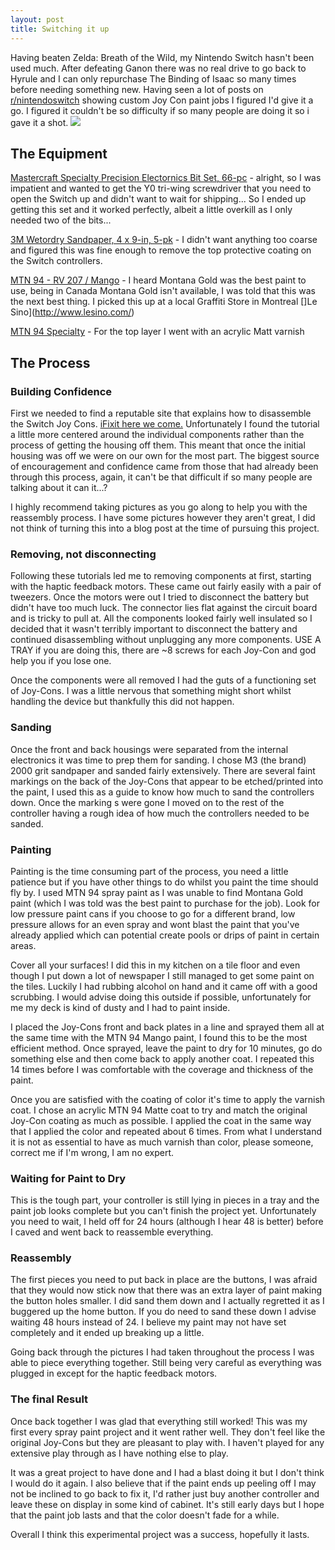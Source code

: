 ```yaml
---
layout: post
title: Switching it up
---
```

Having beaten Zelda: Breath of the Wild, my Nintendo Switch hasn't been used much. After defeating Ganon there was no real drive to go back to Hyrule and I can only repurchase The Binding of Isaac so many times before needing something new. Having seen a lot of posts on [r/nintendoswitch](http://reddit.com/r/nintendoswitch) showing custom Joy Con paint jobs I figured I'd give it a go. I figured it couldn't be so difficulty if so many people are doing it so i gave it a shot.
<img src="https://s3.amazonaws.com/peasnrice-images/flat-2048.jpg">

## The Equipment
[Mastercraft Specialty Precision Electornics Bit Set, 66-pc](http://www.canadiantire.ca/en/pdp/mastercraft-specialty-precision-electronics-bit-set-66-pc-0573624p.html) - alright, so I was impatient and wanted to get the Y0 tri-wing screwdriver that you need to open the Switch up and didn't want to wait for shipping... So I ended up getting this set and it worked perfectly, albeit a little overkill as I only needed two of the bits...

[3M Wetordry Sandpaper, 4 x 9-in, 5-pk](http://www.canadiantire.ca/en/pdp/3m-wetordry-sandpaper-4-x-9-in-5-pk-0475844p.html#srp) - I didn't want anything too coarse and figured this was fine enough to remove the top protective coating on the Switch controllers. 

[MTN 94 - RV 207 / Mango](http://www.mtncolors.com/product/mtn-94/) - I heard Montana Gold was the best paint to use, being in Canada Montana Gold isn't available, I was told that this was the next best thing. I picked this up at a local Graffiti Store in Montreal []Le Sino](http://www.lesino.com/)

[MTN 94 Specialty](http://www.montanacolors.com/webapp/spray?id=564) - For the top layer I went with an acrylic Matt varnish

## The Process
### Building Confidence
First we needed to find a reputable site that explains how to disassemble the Switch Joy Cons. [iFixit here we come.](https://www.ifixit.com/Teardown/Nintendo+Switch+Teardown/78263) Unfortunately I found the tutorial a little more centered around the individual components rather than the process of getting the housing off them. This meant that once the initial housing was off we were on our own for the most part. The biggest source of encouragement and confidence came from those that had already been through this process, again, it can't be that difficult if so many people are talking about it can it...? 

I highly recommend taking pictures as you go along to help you with the reassembly process. I have some pictures however they aren't great, I did not think of turning this into a blog post at the time of pursuing this project.

### Removing, not disconnecting
Following these tutorials led me to removing components at first, starting with the haptic feedback motors. These came out fairly easily with a pair of tweezers. Once the motors were out I tried to disconnect the battery but didn't have too much luck. The connector lies flat against the circuit board and is tricky to pull at. All the components looked fairly well insulated so I decided that it wasn't terribly important to disconnect the battery and continued disassembling without unplugging any more components. USE A TRAY if you are doing this, there are ~8 screws for each Joy-Con and god help you if you lose one. 

Once the components were all removed I had the guts of a functioning set of Joy-Cons. I was a little nervous that something might short whilst handling the device but thankfully this did not happen.

### Sanding
Once the front and back housings were separated from the internal electronics it was time to prep them for sanding. I chose M3 (the brand) 2000 grit sandpaper and sanded fairly extensively. There are several faint markings on the back of the Joy-Cons that appear to be etched/printed into the paint, I used this as a guide to know how much to sand the controllers down. Once the marking s were gone I moved on to the rest of the controller having a rough idea of how much the controllers needed to be sanded.

### Painting
Painting is the time consuming part of the process, you need a little patience but if you have other things to do whilst you paint the time should fly by. I used MTN 94 spray paint as I was unable to find Montana Gold paint (which I was told was the best paint to purchase for the job). Look for low pressure paint cans if you choose to go for a different brand, low pressure allows for an even spray and wont blast the paint that you've already applied which can potential create pools or drips of paint in certain areas. 

Cover all your surfaces! I did this in my kitchen on a tile floor and even though I put down a lot of newspaper I still managed to get some paint on the tiles. Luckily I had rubbing alcohol on hand and it came off with a good scrubbing. I would advise doing this outside if possible, unfortunately for me my deck is kind of dusty and I had to paint inside.

I placed the Joy-Cons front and back plates in a line and sprayed them all at the same time with the MTN 94 Mango paint, I found this to be the most efficient method. Once sprayed, leave the paint to dry for 10 minutes, go do something else and then come back to apply another coat. I repeated this 14 times before I was comfortable with the coverage and thickness of the paint.

Once you are satisfied with the coating of color it's time to apply the varnish coat. I chose an acrylic MTN 94 Matte coat to try and match the original Joy-Con coating as much as possible. I applied the coat in the same way that I applied the color and repeated about 6 times. From what I understand it is not as essential to have as much varnish than color, please someone, correct me if I'm wrong, I am no expert.

### Waiting for Paint to Dry
This is the tough part, your controller is still lying in pieces in a tray and the paint job looks complete but you can't finish the project yet. Unfortunately you need to wait, I held off for 24 hours (although I hear 48 is better) before I caved and went back to reassemble everything. 

### Reassembly
The first pieces you need to put back in place are the buttons, I was afraid that they would now stick now that there was an extra layer of paint making the button holes smaller. I did sand them down and I actually regretted it as I buggered up the home button. If you do need to sand these down I advise waiting 48 hours instead of 24. I believe my paint may not have set completely and it ended up breaking up a little. 

Going back through the pictures I had taken throughout the process I was able to piece everything together. Still being very careful as everything was plugged in except for the haptic feedback motors.

### The final Result
Once back together I was glad that everything still worked! This was my first every spray paint project and it went rather well. They don't feel like the original Joy-Cons but they are pleasant to play with. I haven't played for any extensive play through as I have nothing else to play.

It was a great project to have done and I had a blast doing it but I don't think I would do it again. I also believe that if the paint ends up peeling off I may not be inclined to go back to fix it, I'd rather just buy another controller and leave these on display in some kind of cabinet. It's still early days but I hope that the paint job lasts and that the color doesn't fade for a while. 

Overall I think this experimental project was a success, hopefully it lasts. 